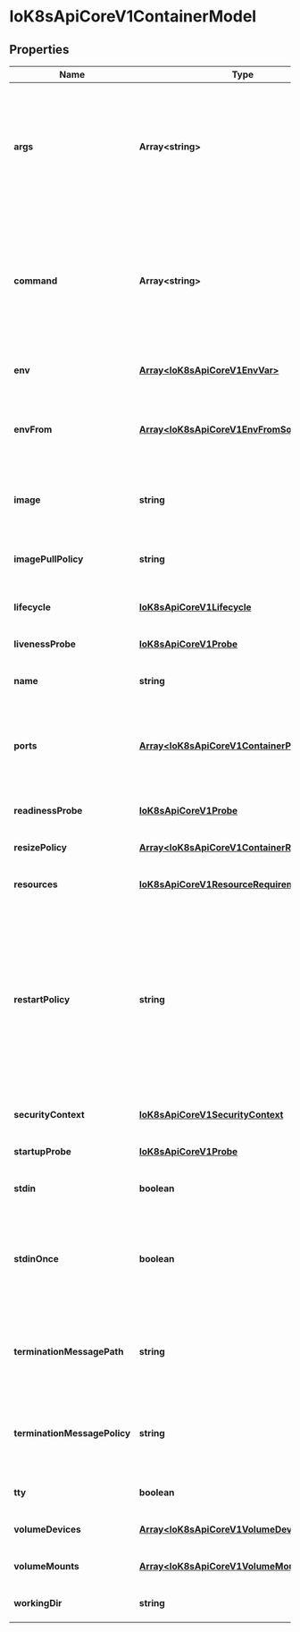 # IoK8sApiCoreV1ContainerModel

## Properties

Name | Type | Description | Notes
------------ | ------------- | ------------- | -------------
**args** | **Array&lt;string&gt;** | Arguments to the entrypoint. The container image\&#39;s CMD is used if this is not provided. Variable references $(VAR_NAME) are expanded using the container\&#39;s environment. If a variable cannot be resolved, the reference in the input string will be unchanged. Double $$ are reduced to a single $, which allows for escaping the $(VAR_NAME) syntax: i.e. \&quot;$$(VAR_NAME)\&quot; will produce the string literal \&quot;$(VAR_NAME)\&quot;. Escaped references will never be expanded, regardless of whether the variable exists or not. Cannot be updated. More info: https://kubernetes.io/docs/tasks/inject-data-application/define-command-argument-container/#running-a-command-in-a-shell | [optional] [default to undefined]
**command** | **Array&lt;string&gt;** | Entrypoint array. Not executed within a shell. The container image\&#39;s ENTRYPOINT is used if this is not provided. Variable references $(VAR_NAME) are expanded using the container\&#39;s environment. If a variable cannot be resolved, the reference in the input string will be unchanged. Double $$ are reduced to a single $, which allows for escaping the $(VAR_NAME) syntax: i.e. \&quot;$$(VAR_NAME)\&quot; will produce the string literal \&quot;$(VAR_NAME)\&quot;. Escaped references will never be expanded, regardless of whether the variable exists or not. Cannot be updated. More info: https://kubernetes.io/docs/tasks/inject-data-application/define-command-argument-container/#running-a-command-in-a-shell | [optional] [default to undefined]
**env** | [**Array&lt;IoK8sApiCoreV1EnvVar&gt;**](IoK8sApiCoreV1EnvVar.md) | List of environment variables to set in the container. Cannot be updated. | [optional] [default to undefined]
**envFrom** | [**Array&lt;IoK8sApiCoreV1EnvFromSource&gt;**](IoK8sApiCoreV1EnvFromSource.md) | List of sources to populate environment variables in the container. The keys defined within a source must be a C_IDENTIFIER. All invalid keys will be reported as an event when the container is starting. When a key exists in multiple sources, the value associated with the last source will take precedence. Values defined by an Env with a duplicate key will take precedence. Cannot be updated. | [optional] [default to undefined]
**image** | **string** | Container image name. More info: https://kubernetes.io/docs/concepts/containers/images This field is optional to allow higher level config management to default or override container images in workload controllers like Deployments and StatefulSets. | [optional] [default to undefined]
**imagePullPolicy** | **string** | Image pull policy. One of Always, Never, IfNotPresent. Defaults to Always if :latest tag is specified, or IfNotPresent otherwise. Cannot be updated. More info: https://kubernetes.io/docs/concepts/containers/images#updating-images | [optional] [default to undefined]
**lifecycle** | [**IoK8sApiCoreV1Lifecycle**](IoK8sApiCoreV1Lifecycle.md) |  | [optional] [default to undefined]
**livenessProbe** | [**IoK8sApiCoreV1Probe**](IoK8sApiCoreV1Probe.md) |  | [optional] [default to undefined]
**name** | **string** | Name of the container specified as a DNS_LABEL. Each container in a pod must have a unique name (DNS_LABEL). Cannot be updated. | [default to undefined]
**ports** | [**Array&lt;IoK8sApiCoreV1ContainerPort&gt;**](IoK8sApiCoreV1ContainerPort.md) | List of ports to expose from the container. Not specifying a port here DOES NOT prevent that port from being exposed. Any port which is listening on the default \&quot;0.0.0.0\&quot; address inside a container will be accessible from the network. Modifying this array with strategic merge patch may corrupt the data. For more information See https://github.com/kubernetes/kubernetes/issues/108255. Cannot be updated. | [optional] [default to undefined]
**readinessProbe** | [**IoK8sApiCoreV1Probe**](IoK8sApiCoreV1Probe.md) |  | [optional] [default to undefined]
**resizePolicy** | [**Array&lt;IoK8sApiCoreV1ContainerResizePolicy&gt;**](IoK8sApiCoreV1ContainerResizePolicy.md) | Resources resize policy for the container. | [optional] [default to undefined]
**resources** | [**IoK8sApiCoreV1ResourceRequirements**](IoK8sApiCoreV1ResourceRequirements.md) |  | [optional] [default to undefined]
**restartPolicy** | **string** | RestartPolicy defines the restart behavior of individual containers in a pod. This field may only be set for init containers, and the only allowed value is \&quot;Always\&quot;. For non-init containers or when this field is not specified, the restart behavior is defined by the Pod\&#39;s restart policy and the container type. Setting the RestartPolicy as \&quot;Always\&quot; for the init container will have the following effect: this init container will be continually restarted on exit until all regular containers have terminated. Once all regular containers have completed, all init containers with restartPolicy \&quot;Always\&quot; will be shut down. This lifecycle differs from normal init containers and is often referred to as a \&quot;sidecar\&quot; container. Although this init container still starts in the init container sequence, it does not wait for the container to complete before proceeding to the next init container. Instead, the next init container starts immediately after this init container is started, or after any startupProbe has successfully completed. | [optional] [default to undefined]
**securityContext** | [**IoK8sApiCoreV1SecurityContext**](IoK8sApiCoreV1SecurityContext.md) |  | [optional] [default to undefined]
**startupProbe** | [**IoK8sApiCoreV1Probe**](IoK8sApiCoreV1Probe.md) |  | [optional] [default to undefined]
**stdin** | **boolean** | Whether this container should allocate a buffer for stdin in the container runtime. If this is not set, reads from stdin in the container will always result in EOF. Default is false. | [optional] [default to undefined]
**stdinOnce** | **boolean** | Whether the container runtime should close the stdin channel after it has been opened by a single attach. When stdin is true the stdin stream will remain open across multiple attach sessions. If stdinOnce is set to true, stdin is opened on container start, is empty until the first client attaches to stdin, and then remains open and accepts data until the client disconnects, at which time stdin is closed and remains closed until the container is restarted. If this flag is false, a container processes that reads from stdin will never receive an EOF. Default is false | [optional] [default to undefined]
**terminationMessagePath** | **string** | Optional: Path at which the file to which the container\&#39;s termination message will be written is mounted into the container\&#39;s filesystem. Message written is intended to be brief final status, such as an assertion failure message. Will be truncated by the node if greater than 4096 bytes. The total message length across all containers will be limited to 12kb. Defaults to /dev/termination-log. Cannot be updated. | [optional] [default to undefined]
**terminationMessagePolicy** | **string** | Indicate how the termination message should be populated. File will use the contents of terminationMessagePath to populate the container status message on both success and failure. FallbackToLogsOnError will use the last chunk of container log output if the termination message file is empty and the container exited with an error. The log output is limited to 2048 bytes or 80 lines, whichever is smaller. Defaults to File. Cannot be updated. | [optional] [default to undefined]
**tty** | **boolean** | Whether this container should allocate a TTY for itself, also requires \&#39;stdin\&#39; to be true. Default is false. | [optional] [default to undefined]
**volumeDevices** | [**Array&lt;IoK8sApiCoreV1VolumeDevice&gt;**](IoK8sApiCoreV1VolumeDevice.md) | volumeDevices is the list of block devices to be used by the container. | [optional] [default to undefined]
**volumeMounts** | [**Array&lt;IoK8sApiCoreV1VolumeMount&gt;**](IoK8sApiCoreV1VolumeMount.md) | Pod volumes to mount into the container\&#39;s filesystem. Cannot be updated. | [optional] [default to undefined]
**workingDir** | **string** | Container\&#39;s working directory. If not specified, the container runtime\&#39;s default will be used, which might be configured in the container image. Cannot be updated. | [optional] [default to undefined]



